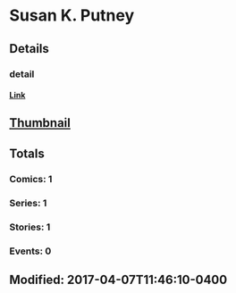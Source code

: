 # Susan K. Putney 
## Details
### detail
#### [Link](http://marvel.com/comics/creators/13099/susan_k_putney?utm_campaign=apiRef&utm_source=225578a89fc76f3d20fbffda5d17a88d)
## [Thumbnail](http://i.annihil.us/u/prod/marvel/i/mg/b/40/image_not_available.jpg)
## Totals
### Comics: 1
### Series: 1
### Stories: 1
### Events: 0
## Modified: 2017-04-07T11:46:10-0400